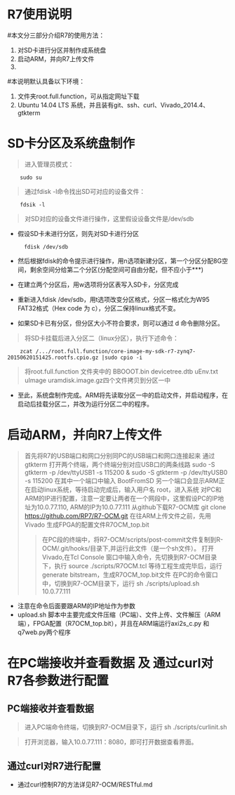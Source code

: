 R7使用说明
==========================================
#本文分三部分介绍R7的使用方法：
1. 对SD卡进行分区并制作成系统盘
2. 启动ARM，并向R7上传文件
3. 
#本说明默认具备以下环境：
1. 文件夹root.full.function，可从指定网址下载
2. Ubuntu 14.04 LTS 系统，并且装有git、ssh、curl、Vivado_2014.4、gtkterm


# SD卡分区及系统盘制作
> 进入管理员模式：
	
        sudo su
> 通过fdisk -l命令找出SD可对应的设备文件：
	
        fdsik -l
> 对SD对应的设备文件进行操作，这里假设设备文件是/dev/sdb
- 假设SD卡未进行分区，则先对SD卡进行分区
	
        fdisk /dev/sdb
- 然后根据fdisk的命令提示进行操作，用n选项新建分区，第一个分区分配8G空间，剩余空间分给第二个分区(分配空间可自由分配，但不应小于***)
- 在建立两个分区后，用w选项将分区表写入SD卡，分区完成
- 重新进入fdisk /dev/sdb，用t选项改变分区格式，分区一格式化为W95 FAT32格式（Hex code 为 c），分区二保持linux格式不变。
* 如果SD卡已有分区，但分区大小不符合要求，则可以通过 d 命令删除分区。

> 将SD卡挂载后进入分区二（linux分区），执行下述命令：
	
        zcat /.../root.full.function/core-image-my-sdk-r7-zynq7-20150620151425.rootfs.cpio.gz |sudo cpio -i

> 将root.full.function 文件夹中的 BBOOOT.bin  devicetree.dtb  uEnv.txt  uImage uramdisk.image.gz四个文件拷贝到分区一中
* 至此，系统盘制作完成。ARM将先读取分区一中的启动文件，并启动程序，在启动后挂载分区二，并改为运行分区二中的程序。



# 启动ARM，并向R7上传文件


> 首先将R7的USB端口和网口分别同PC的USB端口和网口连接起来
> 通过gtkterm 打开两个终端，两个终端分别对应USB口的两条线路
        sudo -S gtkterm -p /dev/ttyUSB1 -s 115200 &
        sudo -S gtkterm -p /dev/ttyUSB0 -s 115200 
> 在其中一个端口中输入
        BootFromSD
> 另一个端口会显示ARM正在启动linux系统，等待启动完成后，输入用户名 root，进入系统
> 对PC和ARM的IP进行配置，注意一定要让两者在一个网段中，这里假设PC的IP地址为10.0.77.110, ARM的IP为10.0.77.111
> 从github下载R7-OCM库
        git clone https://github.com/RP7/R7-OCM.git
> 在往ARM上传文件之前，先用Vivado 生成FPGA的配置文件R7OCM_top.bit
>> 在PC段的终端中，将R7-OCM/scripts/post-commit文件复制到R-OCM/.git/hooks/目录下,并运行此文件（是一个sh文件）。
>> 打开Vivado,在Tcl Console 窗口中输入命令，先切换到R7-OCM目录下，执行
        source ./scripts/R7OCM.tcl
>> 等待工程生成完毕后，运行generate bitstream，生成R7OCM_top.bit文件
>> 在PC的命令窗口中，切换到R7-OCM目录下，运行
        sh ./scripts/upload.sh 10.0.77.111
* 注意在命令后面要跟ARM的IP地址作为参数
* upload.sh 脚本中主要完成文件压缩（PC端）、文件上传、文件解压（ARM端），FPGA配置（R7OCM_top.bit），并且在ARM端运行axi2s_c.py 和 q7web.py两个程序

# 在PC端接收并查看数据 及 通过curl对R7各参数进行配置

## PC端接收并查看数据

> 进入PC端命令终端，切换到R7-OCM目录下，运行
        sh ./scripts/curlinit.sh

> 打开浏览器，输入10.0.77.111：8080，即可打开数据查看界面。

## 通过curl对R7进行配置
* 通过curl控制R7的方法详见R7-OCM/RESTful.md

